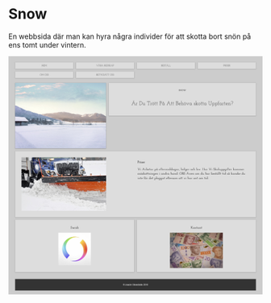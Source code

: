 # Snow

En webbsida där man kan hyra några individer för att skotta bort snön på ens tomt under vintern.

<img src="Snow.png" alt="Screenshot" title="Screenshot">
